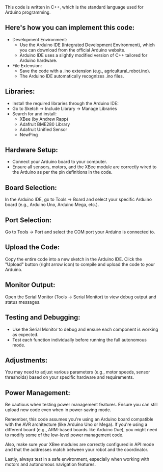 This code is written in C++, which is the standard language used for Arduino programming.

## Here's how you can implement this code:
- Development Environment:
    - Use the Arduino IDE (Integrated Development Environment), which you can download from the official Arduino website.
    - Arduino IDE uses a slightly modified version of C++ tailored for Arduino hardware.
- File Extension:
    - Save the code with a .ino extension (e.g., agricultural_robot.ino).
    - The Arduino IDE automatically recognizes .ino files.

## Libraries:
- Install the required libraries through the Arduino IDE:
- Go to Sketch -> Include Library -> Manage Libraries
- Search for and install:
    - XBee (by Andrew Rapp)
    - Adafruit BME280 Library
    - Adafruit Unified Sensor
    - NewPing

## Hardware Setup:
- Connect your Arduino board to your computer.
- Ensure all sensors, motors, and the XBee module are correctly wired to the Arduino as per the pin definitions in the code.

## Board Selection:
In the Arduino IDE, go to Tools -> Board and select your specific Arduino board (e.g., Arduino Uno, Arduino Mega, etc.).

## Port Selection:
Go to Tools -> Port and select the COM port your Arduino is connected to.

## Upload the Code:
Copy the entire code into a new sketch in the Arduino IDE.
Click the "Upload" button (right arrow icon) to compile and upload the code to your Arduino.

## Monitor Output:
Open the Serial Monitor (Tools -> Serial Monitor) to view debug output and status messages.

## Testing and Debugging:
- Use the Serial Monitor to debug and ensure each component is working as expected.
- Test each function individually before running the full autonomous mode.

## Adjustments:
You may need to adjust various parameters (e.g., motor speeds, sensor thresholds) based on your specific hardware and requirements.

## Power Management:
Be cautious when testing power management features. Ensure you can still upload new code even when in power-saving mode.

Remember, this code assumes you're using an Arduino board compatible with the AVR architecture (like Arduino Uno or Mega). If you're using a different board (e.g., ARM-based boards like Arduino Due), you might need to modify some of the low-level power management code.

Also, make sure your XBee modules are correctly configured in API mode and that the addresses match between your robot and the coordinator.

Lastly, always test in a safe environment, especially when working with motors and autonomous navigation features.